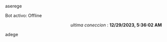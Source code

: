 aserege

<p>Bot activo: Offline</p>
<p align="right"><i>ultima coneccion</i> : <b>12/29/2023, 5:36:02 AM</b></p>

 adege
